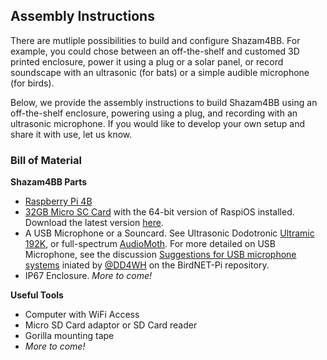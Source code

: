 ## Assembly Instructions

There are mutliple possibilities to build and configure Shazam4BB. For example, you could chose between an off-the-shelf and customed 3D printed enclosure, power it using a plug or a solar panel, or record soundscape with an ultrasonic (for bats) or a simple audible microphone (for birds). 

Below, we provide the assembly instructions to build Shazam4BB using an off-the-shelf enclosure, powering using a plug, and recording with an ultrasonic microphone. If you would like to develop your own setup and share it with use, let us know. 

### Bill of Material 
**Shazam4BB Parts**
- [Raspberry Pi 4B](https://www.raspberrypi.com/products/raspberry-pi-4-model-b/)
- [32GB Micro SC Card](https://tinyurl.com/ppnmes35) with the 64-bit version of RaspiOS installed. Download the latest version [here](https://downloads.raspberrypi.org/raspios_lite_arm64/images/).
- A USB Microphone or a Souncard. See Ultrasonic Dodotronic [Ultramic 192K](https://www.dodotronic.com/product/ultramic-um192k/), or full-spectrum [AudioMoth](https://www.openacousticdevices.info/audiomoth). For more detailed on USB Microphone, see the discussion [Suggestions for USB microphone systems](https://github.com/mcguirepr89/BirdNET-Pi/discussions/39) iniated by [@DD4WH](https://github.com/DD4WH) on the BirdNET-Pi repository.
- IP67 Enclosure. *More to come!*  
 
**Useful Tools**
- Computer with WiFi Access
- Micro SD Card adaptor or SD Card reader 
- Gorilla  mounting tape 
- *More to come!* 
